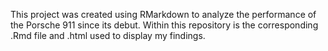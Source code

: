 This project was created using RMarkdown to analyze the performance of the Porsche 911 since its debut.
Within this repository is the corresponding .Rmd file and .html used to display my findings. 
